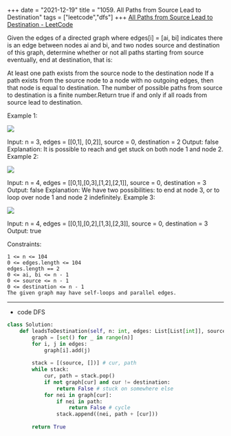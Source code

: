 +++ 
date = "2021-12-19"
title = "1059. All Paths from Source Lead to Destination"
tags = ["leetcode","dfs"]
+++
[All Paths from Source Lead to Destination - LeetCode](https://leetcode.com/problems/all-paths-from-source-lead-to-destination/)

Given the edges of a directed graph where edges[i] = [ai, bi] indicates there is an edge between nodes ai and bi, and two nodes source and destination of this graph, determine whether or not all paths starting from source eventually, end at destination, that is:

At least one path exists from the source node to the destination node
If a path exists from the source node to a node with no outgoing edges, then that node is equal to destination.
The number of possible paths from source to destination is a finite number.Return true if and only if all roads from source lead to destination.
 
Example 1:

![](https://assets.leetcode.com/uploads/2019/03/16/485_example_1.png)

Input: n = 3, edges = [[0,1],
[0,2]], source = 0, destination = 2 Output: false Explanation: It is possible to reach and get stuck on both node 1 and node 2. 
Example 2:

![](https://assets.leetcode.com/uploads/2019/03/16/485_example_2.png)

Input: n = 4, edges = [[0,1],[0,3],[1,2],[2,1]], source = 0, destination = 3 Output: false Explanation: We have two possibilities: to end at node 3, or to loop over node 1 and node 2 indefinitely. 
Example 3:

![](https://assets.leetcode.com/uploads/2019/03/16/485_example_3.png)

Input: n = 4, edges = [[0,1],[0,2],[1,3],[2,3]], source = 0, destination = 3 Output: true 
 
Constraints:

	1 <= n <= 104
	0 <= edges.length <= 104
	edges.length == 2
	0 <= ai, bi <= n - 1
	0 <= source <= n - 1
	0 <= destination <= n - 1
	The given graph may have self-loops and parallel edges.
---
- code DFS
```py
class Solution:
    def leadsToDestination(self, n: int, edges: List[List[int]], source: int, destination: int) -> bool:
        graph = [set() for _ in range(n)]
        for i, j in edges:
            graph[i].add(j)
        
        stack = [(source, [])] # cur, path
        while stack:
            cur, path = stack.pop()
            if not graph[cur] and cur != destination:
                return False # stuck on somewhere else
            for nei in graph[cur]:
                if nei in path:
                    return False # cycle
                stack.append((nei, path + [cur]))
                
        return True
```
